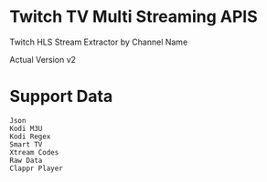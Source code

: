 # Twitch TV Multi Streaming APIS
Twitch HLS Stream Extractor by Channel Name

Actual Version v2
# Support Data
    Json
    Kodi M3U
    Kodi Regex
    Smart TV
    Xtream Codes
    Raw Data
    Clappr Player
